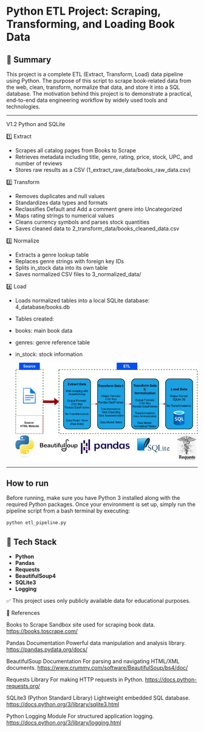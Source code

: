 # Python ETL Project: Scraping, Transforming, and Loading Book Data

## 📌 Summary

This project is a complete ETL (Extract, Transform, Load) data pipeline using Python. The purpose of this script to scrape book-related data from the web, clean, transform, normalize that data, and store it into a SQL database. The motivation behind this project is to demonstrate a practical, end-to-end data engineering workflow by widely used tools and technologies.

---
V1.2 Python and SQLite

1️⃣ Extract
- Scrapes all catalog pages from Books to Scrape
- Retrieves metadata including title, genre, rating, price, stock, UPC, and number of reviews
- Stores raw results as a CSV (1_extract_raw_data/books_raw_data.csv)

2️⃣ Transform
- Removes duplicates and null values
- Standardizes data types and formats
- Reclassifies Default and Add a comment gnere into Uncategorized
- Maps rating strings to numerical values
- Cleans currency symbols and parses stock quantities
- Saves cleaned data to 2_transform_data/books_cleaned_data.csv

3️⃣ Normalize
- Extracts a genre lookup table
- Replaces genre strings with foreign key IDs
- Splits in_stock data into its own table
- Saves normalized CSV files to 3_normalized_data/

4️⃣ Load
- Loads normalized tables into a local SQLite database: 4_database/books.db
- Tables created:
- books: main book data
- genres: genre reference table
- in_stock: stock information

  ![ETL Pipeline Diagram](docs/etl_figure.png)
---

## How to run

Before running, make sure you have Python 3 installed along with the required Python packages. Once your environment is set up, simply run the pipeline script from a bash terminal by executing:

```bash
python etl_pipeline.py
```

## 🧰 Tech Stack
- **Python**
- **Pandas** 
- **Requests**
- **BeautifulSoup4**
- **SQLite3** 
- **Logging** 

✅ This project uses only publicly available data for educational purposes.

🔗 References

Books to Scrape
Sandbox site used for scraping book data.
https://books.toscrape.com/

Pandas Documentation
Powerful data manipulation and analysis library.
https://pandas.pydata.org/docs/

BeautifulSoup Documentation
For parsing and navigating HTML/XML documents.
https://www.crummy.com/software/BeautifulSoup/bs4/doc/

Requests Library
For making HTTP requests in Python.
https://docs.python-requests.org/

SQLite3 (Python Standard Library)
Lightweight embedded SQL database.
https://docs.python.org/3/library/sqlite3.html

Python Logging Module
For structured application logging.
https://docs.python.org/3/library/logging.html
